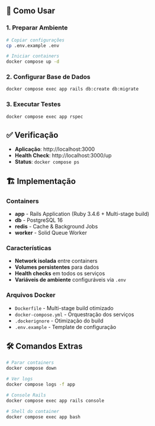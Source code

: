 

## 🚀 Como Usar

### 1. Preparar Ambiente
```bash
# Copiar configurações
cp .env.example .env

# Iniciar containers
docker compose up -d
```

### 2. Configurar Base de Dados  
```bash
docker compose exec app rails db:create db:migrate
```

### 3. Executar Testes
```bash
docker compose exec app rspec
```

## ✅ Verificação

- **Aplicação**: http://localhost:3000
- **Health Check**: http://localhost:3000/up
- **Status**: `docker compose ps`

## 🏗️ Implementação

### Containers
- **app** - Rails Application (Ruby 3.4.6 + Multi-stage build)
- **db** - PostgreSQL 16  
- **redis** - Cache & Background Jobs
- **worker** - Solid Queue Worker

### Características  
- **Network isolada** entre containers
- **Volumes persistentes** para dados
- **Health checks** em todos os serviços
- **Variáveis de ambiente** configuráveis via `.env`

### Arquivos Docker
- `Dockerfile` - Multi-stage build otimizado
- `docker-compose.yml` - Orquestração dos serviços
- `.dockerignore` - Otimização do build  
- `.env.example` - Template de configuração

## 🛠️ Comandos Extras

```bash
# Parar containers
docker compose down

# Ver logs  
docker compose logs -f app

# Console Rails
docker compose exec app rails console

# Shell do container
docker compose exec app bash
```

